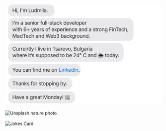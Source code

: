 [![](https://raw.githubusercontent.com/milaabl/milaabl/main/chat.svg)](https://www.linkedin.com/in/ludmila-a-dev/)
<br/>
<br/>
<img width="50%" src="{unsplashRandomImage}" alt="Unsplash nature photo" />
<br/>
<br/>
![Jokes Card](https://readme-jokes.vercel.app/api)
